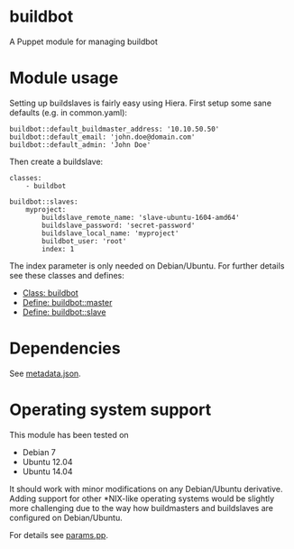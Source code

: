 # buildbot

A Puppet module for managing buildbot

# Module usage

Setting up buildslaves is fairly easy using Hiera. First setup some sane 
defaults (e.g. in common.yaml):

    buildbot::default_buildmaster_address: '10.10.50.50'
    buildbot::default_email: 'john.doe@domain.com'
    buildbot::default_admin: 'John Doe'

Then create a buildslave:

    classes:
        - buildbot
    
    buildbot::slaves:
        myproject:
            buildslave_remote_name: 'slave-ubuntu-1604-amd64'
            buildslave_password: 'secret-password'
            buildslave_local_name: 'myproject'
            buildbot_user: 'root'
            index: 1

The index parameter is only needed on Debian/Ubuntu. For further details see 
these classes and defines:

* [Class: buildbot](manifests/init.pp)
* [Define: buildbot::master](manifests/master.pp)
* [Define: buildbot::slave](manifests/slave.pp)

# Dependencies

See [metadata.json](metadata.json).

# Operating system support

This module has been tested on

* Debian 7
* Ubuntu 12.04
* Ubuntu 14.04

It should work with minor modifications on any Debian/Ubuntu derivative. Adding 
support for other *NIX-like operating systems would be slightly more challenging 
due to the way how buildmasters and buildslaves are configured on Debian/Ubuntu.

For details see [params.pp](manifests/params.pp).

